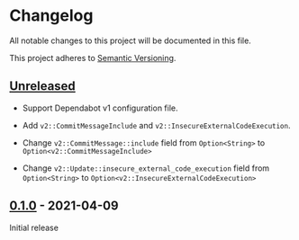 # Changelog

All notable changes to this project will be documented in this file.

This project adheres to [Semantic Versioning](https://semver.org).

<!--
Note: In this file, do not use the hard wrap in the middle of a sentence for compatibility with GitHub comment style markdown rendering.
-->

## [Unreleased]

- Support Dependabot v1 configuration file.

- Add `v2::CommitMessageInclude` and `v2::InsecureExternalCodeExecution`.

- Change `v2::CommitMessage::include` field from `Option<String>` to `Option<v2::CommitMessageInclude>`

- Change `v2::Update::insecure_external_code_execution` field from `Option<String>` to `Option<v2::InsecureExternalCodeExecution>`

## [0.1.0] - 2021-04-09

Initial release

[Unreleased]: https://github.com/taiki-e/dependabot-config/compare/v0.1.0...HEAD
[0.1.0]: https://github.com/taiki-e/dependabot-config/releases/tag/v0.1.0

